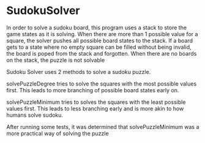 # SudokuSolver

In order to solve a sudoku board, this program uses a stack to store the game states as it is solving. When there are more than 1 possible value for a square, the solver pushes all possible board states to the stack. If a board gets to a state where no empty square can be filled without being invalid, the board is poped from the stack and forgotten. When there are no boards on the stack, the puzzle is not solvable

Sudoku Solver uses 2 methods to solve a sudoku puzzle.

solvePuzzleDegree tries to solve the squares with the most possible values first. This leads to more branching of possible board states early on.

solvePuzzleMinimum tries to solves the squares with the least possible values first. This leads to less branching early and is more akin to how humans solve sudoku.

After running some tests, it was determined that solvePuzzleMinimum was a more practical way of solving the puzzle